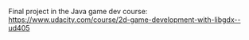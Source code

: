 Final project in the Java game dev course: https://www.udacity.com/course/2d-game-development-with-libgdx--ud405

